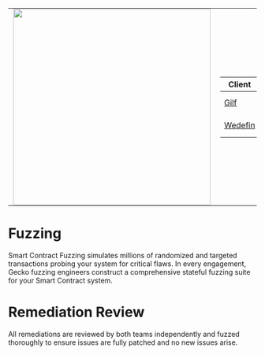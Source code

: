 <table style="border-collapse: collapse; width: 100%; background: transparent;">
  <tr style="border: none; background: transparent;">
    <td style="border: none; padding: 0 10px; background: transparent;">
      <img src="https://github.com/Gecko-Security/.github/assets/22000925/8317ffe7-58cf-4f8b-ab58-b083578f44dc" width="400">
    </td>
    <td style="border: none; padding: 0 10px; background: transparent;">

| Client                              | Type                     | Link       | Date      |
| ----------------------------------- | ------------------------ | ---------- | --------- |
| [Gilf](https://www.glif.io/en)      | Liquidity Mining         | Soon       | June 2024 |
| [Wedefin](https://www.wedefin.com/) | Decentralized Index Fund | [Report]() | June 2024 |

  </tr>
</table>

# Fuzzing
Smart Contract Fuzzing simulates millions of randomized and targeted transactions probing your system for critical flaws.
In every engagement, Gecko fuzzing engineers construct a comprehensive stateful fuzzing suite for your Smart Contract system.

# Remediation Review
All remediations are reviewed by both teams independently and fuzzed thoroughly to ensure issues are fully patched and no new issues arise.

